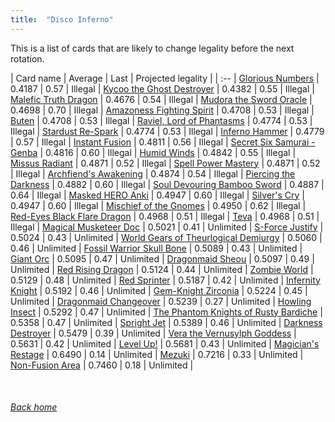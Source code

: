 ```yaml
---
title:  "Disco Inferno"
---
```


This is a list of cards that are likely to change legality before the next rotation.

| Card name | Average | Last | Projected legality |
| :-- |
[Glorious Numbers](https://db.ygoprodeck.com/card/?search=Glorious%20Numbers) | 0.4187 | 0.57 | Illegal |
[Kycoo the Ghost Destroyer](https://db.ygoprodeck.com/card/?search=Kycoo%20the%20Ghost%20Destroyer) | 0.4382 | 0.55 | Illegal |
[Malefic Truth Dragon](https://db.ygoprodeck.com/card/?search=Malefic%20Truth%20Dragon) | 0.4676 | 0.54 | Illegal |
[Mudora the Sword Oracle](https://db.ygoprodeck.com/card/?search=Mudora%20the%20Sword%20Oracle) | 0.4698 | 0.70 | Illegal |
[Amazoness Fighting Spirit](https://db.ygoprodeck.com/card/?search=Amazoness%20Fighting%20Spirit) | 0.4708 | 0.53 | Illegal |
[Buten](https://db.ygoprodeck.com/card/?search=Buten) | 0.4708 | 0.53 | Illegal |
[Raviel, Lord of Phantasms](https://db.ygoprodeck.com/card/?search=Raviel,%20Lord%20of%20Phantasms) | 0.4774 | 0.53 | Illegal |
[Stardust Re-Spark](https://db.ygoprodeck.com/card/?search=Stardust%20Re-Spark) | 0.4774 | 0.53 | Illegal |
[Inferno Hammer](https://db.ygoprodeck.com/card/?search=Inferno%20Hammer) | 0.4779 | 0.57 | Illegal |
[Instant Fusion](https://db.ygoprodeck.com/card/?search=Instant%20Fusion) | 0.4811 | 0.56 | Illegal |
[Secret Six Samurai - Genba](https://db.ygoprodeck.com/card/?search=Secret%20Six%20Samurai%20-%20Genba) | 0.4816 | 0.60 | Illegal |
[Humid Winds](https://db.ygoprodeck.com/card/?search=Humid%20Winds) | 0.4842 | 0.55 | Illegal |
[Missus Radiant](https://db.ygoprodeck.com/card/?search=Missus%20Radiant) | 0.4871 | 0.52 | Illegal |
[Spell Power Mastery](https://db.ygoprodeck.com/card/?search=Spell%20Power%20Mastery) | 0.4871 | 0.52 | Illegal |
[Archfiend's Awakening](https://db.ygoprodeck.com/card/?search=Archfiend's%20Awakening) | 0.4874 | 0.54 | Illegal |
[Piercing the Darkness](https://db.ygoprodeck.com/card/?search=Piercing%20the%20Darkness) | 0.4882 | 0.60 | Illegal |
[Soul Devouring Bamboo Sword](https://db.ygoprodeck.com/card/?search=Soul%20Devouring%20Bamboo%20Sword) | 0.4887 | 0.64 | Illegal |
[Masked HERO Anki](https://db.ygoprodeck.com/card/?search=Masked%20HERO%20Anki) | 0.4947 | 0.60 | Illegal |
[Silver's Cry](https://db.ygoprodeck.com/card/?search=Silver's%20Cry) | 0.4947 | 0.60 | Illegal |
[Mischief of the Gnomes](https://db.ygoprodeck.com/card/?search=Mischief%20of%20the%20Gnomes) | 0.4950 | 0.62 | Illegal |
[Red-Eyes Black Flare Dragon](https://db.ygoprodeck.com/card/?search=Red-Eyes%20Black%20Flare%20Dragon) | 0.4968 | 0.51 | Illegal |
[Teva](https://db.ygoprodeck.com/card/?search=Teva) | 0.4968 | 0.51 | Illegal |
[Magical Musketeer Doc](https://db.ygoprodeck.com/card/?search=Magical%20Musketeer%20Doc) | 0.5021 | 0.41 | Unlimited |
[S-Force Justify](https://db.ygoprodeck.com/card/?search=S-Force%20Justify) | 0.5024 | 0.43 | Unlimited |
[World Gears of Theurlogical Demiurgy](https://db.ygoprodeck.com/card/?search=World%20Gears%20of%20Theurlogical%20Demiurgy) | 0.5060 | 0.46 | Unlimited |
[Fossil Warrior Skull Bone](https://db.ygoprodeck.com/card/?search=Fossil%20Warrior%20Skull%20Bone) | 0.5089 | 0.43 | Unlimited |
[Giant Orc](https://db.ygoprodeck.com/card/?search=Giant%20Orc) | 0.5095 | 0.47 | Unlimited |
[Dragonmaid Sheou](https://db.ygoprodeck.com/card/?search=Dragonmaid%20Sheou) | 0.5097 | 0.49 | Unlimited |
[Red Rising Dragon](https://db.ygoprodeck.com/card/?search=Red%20Rising%20Dragon) | 0.5124 | 0.44 | Unlimited |
[Zombie World](https://db.ygoprodeck.com/card/?search=Zombie%20World) | 0.5129 | 0.48 | Unlimited |
[Red Sprinter](https://db.ygoprodeck.com/card/?search=Red%20Sprinter) | 0.5187 | 0.42 | Unlimited |
[Infernity Knight](https://db.ygoprodeck.com/card/?search=Infernity%20Knight) | 0.5192 | 0.46 | Unlimited |
[Gem-Knight Zirconia](https://db.ygoprodeck.com/card/?search=Gem-Knight%20Zirconia) | 0.5224 | 0.45 | Unlimited |
[Dragonmaid Changeover](https://db.ygoprodeck.com/card/?search=Dragonmaid%20Changeover) | 0.5239 | 0.27 | Unlimited |
[Howling Insect](https://db.ygoprodeck.com/card/?search=Howling%20Insect) | 0.5292 | 0.47 | Unlimited |
[The Phantom Knights of Rusty Bardiche](https://db.ygoprodeck.com/card/?search=The%20Phantom%20Knights%20of%20Rusty%20Bardiche) | 0.5358 | 0.47 | Unlimited |
[Spright Jet](https://db.ygoprodeck.com/card/?search=Spright%20Jet) | 0.5389 | 0.46 | Unlimited |
[Darkness Destroyer](https://db.ygoprodeck.com/card/?search=Darkness%20Destroyer) | 0.5479 | 0.39 | Unlimited |
[Vera the Vernusylph Goddess](https://db.ygoprodeck.com/card/?search=Vera%20the%20Vernusylph%20Goddess) | 0.5631 | 0.42 | Unlimited |
[Level Up!](https://db.ygoprodeck.com/card/?search=Level%20Up!) | 0.5681 | 0.43 | Unlimited |
[Magician's Restage](https://db.ygoprodeck.com/card/?search=Magician's%20Restage) | 0.6490 | 0.14 | Unlimited |
[Mezuki](https://db.ygoprodeck.com/card/?search=Mezuki) | 0.7216 | 0.33 | Unlimited |
[Non-Fusion Area](https://db.ygoprodeck.com/card/?search=Non-Fusion%20Area) | 0.7460 | 0.18 | Unlimited |

<br>

###### [Back home](index)